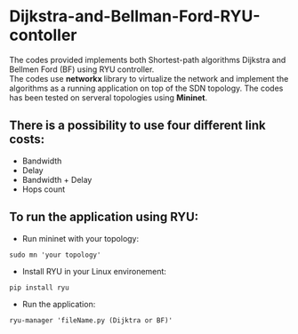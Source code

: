 # Dijkstra-and-Bellman-Ford-RYU-contoller
The codes provided implements both Shortest-path algorithms Dijkstra and Bellmen Ford (BF) using RYU controller. <br/>
The codes use <b> networkx </b> library to virtualize the network and implement the algorithms as a running application on top of the SDN topology.
The codes has been tested on serveral topologies using <b>Mininet</b>.

## There is a possibility to use four different link costs:
- Bandwidth
- Delay
- Bandwidth + Delay
- Hops count

## To run the application using RYU:
- Run mininet with your topology:
```<Language>
sudo mn 'your topology'
```
- Install RYU in your Linux environement:
```<Language>
pip install ryu
```
- Run the application:
```<Language>
ryu-manager 'fileName.py (Dijktra or BF)'
```
